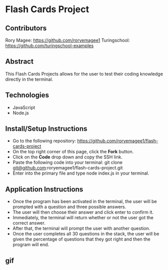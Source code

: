 # Flash Cards Project

## Contributors

Rory Magee: https://github.com/roryemagee1
Turingschool: https://github.com/turingschool-examples

## Abstract

This Flash Cards Projects allows for the user to test their coding knowledge directly in the terminal.

## Technologies

- JavaScript
- Node.js

## Install/Setup Instructions

- Go to the following repository: https://github.com/roryemagee1/flash-cards-project
- On the top right corner of this page, click the **Fork** button.
- Click on the **Code** drop down and copy the SSH link.
- Paste the following code into your terminal:
git clone git@github.com:roryemagee1/flash-cards-project.git
- Enter into the primary file and type node index.js in your terminal.

## Application Instructions

- Once the program has been activated in the terminal, the user will be prompted with a question and three possible answers.
- The user will then choose their answer and click enter to confirm it.
- Immediately, the terminal will return whether or not the user got the correct answer.
- After that, the terminal will prompt the user with another question.
- Once the user completes all 30 questions in the stack, the user will be given the percentage of questions that they got right and then the program will end.

## gif
